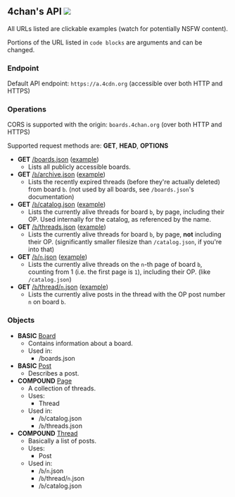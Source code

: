 ## 4chan's API ![](https://r3c0d3x.github.io/chan-apis/priority_shields/4chan.svg)

All URLs listed are clickable examples (watch for potentially NSFW content).

Portions of the URL listed in `code blocks` are arguments and can be changed.

### Endpoint

Default API endpoint: `https://a.4cdn.org` (accessible over both HTTP and HTTPS)

### Operations

CORS is supported with the origin: `boards.4chan.org` (over both HTTP and HTTPS)

Supported request methods are: **GET**, **HEAD**, **OPTIONS**

* **GET** [/boards.json](operations/boards.md) ([example](https://a.4cdn.org/boards.json)) 
  - Lists all publicly accessible boards.
* **GET** [/`b`/archive.json](operations/archive.md) ([example](https://a.4cdn.org/g/archive.json))
  - Lists the recently expired threads (before they're actually deleted) from board `b`. (not used by all boards, see `/boards.json`'s documentation)
* **GET** [/`b`/catalog.json](operations/catalog.md) ([example](https://a.4cdn.org/g/catalog.json))
  - Lists the currently alive threads for board `b`, by page, including their OP. Used internally for the catalog, as referenced by the name.
* **GET** [/`b`/threads.json](operations/threads.md) ([example](https://a.4cdn.org/g/threads.json))
  - Lists the currently alive threads for board `b`, by page, **not** including their OP. (significantly smaller filesize than `/catalog.json`, if you're into that)
* **GET** [/`b`/`n`.json](operations/pagenum.md) ([example](https://a.4cdn.org/g/1.json))
  - Lists the currently alive threads on the `n`-th page of board `b`, counting from 1 (i.e. the first page is `1`), including their OP. (like `/catalog.json`)
* **GET** [/`b`/thread/`n`.json](operations/threadnum.md) ([example](https://a.4cdn.org/g/thread/51971506.json))
  - Lists the currently alive posts in the thread with the OP post number `n` on board `b`.

### Objects

* **BASIC** [Board](objects/board.md)
  - Contains information about a board.
  - Used in:
    * /boards.json
* **BASIC** [Post](objects/post.md)
  - Describes a post.
* **COMPOUND** [Page](objects/page.md)
  - A collection of threads.
  - Uses:
    * Thread
  - Used in:
    * /`b`/catalog.json
    * /`b`/threads.json
* **COMPOUND** [Thread](objects/thread.md)
  - Basically a list of posts.
  - Uses:
    * Post
  - Used in:
    * /`b`/`n`.json
    * /`b`/thread/`n`.json
    * /`b`/catalog.json